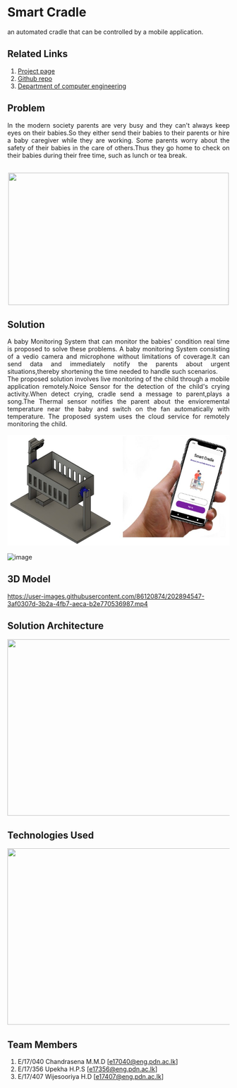 
[//]: # (Please refer the instructions in below URL for the configurations)
[//]: # (https://projects.ce.pdn.ac.lk/docs/how-to-add-a-project)

# Smart Cradle 
an automated cradle that can be controlled by a mobile application.

## Related Links
1. [Project page]( https://cepdnaclk.github.io/e17-3yp-Smart-Cradle/)
2. [Github repo](https://github.com/cepdnaclk/e17-3yp-Smart-Cradle)
3. [Department of computer engineering](http://www.ce.pdn.ac.lk/)


## Problem
<p align="justify">In the modern society parents are very busy and they can't always keep eyes on their babies.So they either send their babies to their parents or hire a baby caregiver while they are working. Some parents worry about the safety of their babies in the care of others.Thus they go home to check on their babies during their free time, such as lunch or tea break.<br><br>

<center>
<img src="https://cepdnaclk.github.io/e17-3yp-Smart-Cradle/images/problem.jpg" style="width:500px;height:300px;"></img>
</center>



## Solution
<p align="justify">A baby Monitoring System that can monitor the babies' condition real time is proposed to solve these problems. A baby monitoring System consisting of a vedio camera and microphone without limitations of coverage.It can send data and immediately notify the parents about urgent situations,thereby shortening the time needed to handle such scenarios.<br>
The proposed solution involves live monitoring of the child through a mobile application remotely.Noice Sensor for the detection of the child's crying activity.When detect crying, cradle send a message to parent,plays a song.The Thermal sensor notifies the parent about the envioremental temperature near the baby and switch on the fan automatically with temperature. The proposed system uses the cloud service for remotely monitoring the child.<br> <br>
 <img src="https://github.com/WijesooriyaHD/e17-3yp-Smart-Cradle/blob/main/Diagrams/product.jpg" "width:500px;height:300px;"></img>
 
 <br>
 
 ![image](https://user-images.githubusercontent.com/86120874/205497195-1f6d0441-8516-4d54-b720-a946ecfc99c3.png)

  
  
 
## 3D Model


https://user-images.githubusercontent.com/86120874/202894547-3af0307d-3b2a-4fb7-aeca-b2e770536987.mp4



## Solution Architecture
<center>
<img src="https://github.com/cepdnaclk/e17-3yp-Smart-Cradle/blob/main/docs/images/bigpic2.PNG?raw=true" style="width:700px;height:400px;"></img>
</center>


## Technologies Used
<center>
<img src="https://github.com/cepdnaclk/e17-3yp-Smart-Cradle/blob/main/docs/images/tech.png?raw=true" style="width:700px;height:400px;" ></img>
</center>


## Team Members
1. E/17/040 Chandrasena M.M.D [[e17040@eng.pdn.ac.lk](mailto:e17040@eng.pdn.ac.lk)]
2. E/17/356 Upekha H.P.S [[e17356@eng.pdn.ac.lk](mailto:e17356@eng.pdn.ac.lk)]
3. E/17/407 Wijesooriya H.D [[e17407@eng.pdn.ac.lk](mailto:e17407@eng.pdn.ac.lk)]

<!--
## Supervisors
1. Supervisor1 [[Website](http://www.ce.pdn.ac.lk/academic-staff/), [Email](mailto:lecturer@ce.pdn.ac.lk)]
2. Supervisor2 [[Website](http://www.ce.pdn.ac.lk/academic-staff/), [Email](mailto:lecturer@ce.pdn.ac.lk)]    -->




<!--
## Publications
1. [Semester 7 report](https://cepdnaclk.github.io/e15-4yp-minimal-template)
2. [Semester 7 sldies](https://cepdnaclk.github.io/e15-4yp-minimal-template)
3. [Semester 8 report](https://cepdnaclk.github.io/e15-4yp-minimal-template)
4. [Semester 8 slides](https://cepdnaclk.github.io/e15-4yp-minimal-template)
5. Author1, Author2 and Author2 "Research paper title" in Conference name 2021. [Download PDF ](https://cepdnaclk.github.io/e15-4yp-minimal-template)     -->
